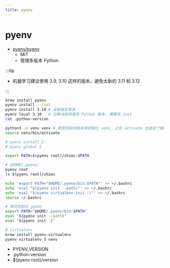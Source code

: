 ```yaml
---
title: pyenv
---
```


# pyenv

- [pyenv/pyenv](https://github.com/pyenv/pyenv)
  - MIT
  - 管理多版本 Python

:::tip

- 机器学习建议使用 3.9, 3.10 这样的版本，避免太新的 3.11 和 3.12

:::

```bash
brew install pyenv
pyenv install --list
pyenv install 3.10 # 安装指定版本
pyenv local 3.10   # 切换当前目录的 Python 版本, 需要先 init
cat .python-version

python3 -m venv venv # 使用当前的版本来初始化 venv, 之后 activate 也是这个版本
source venv/bin/activate

# pyenv install 2
# pyenv global 2

export PATH=$(pyenv root)/shims:$PATH

# $HOME/.pyenv/
pyenv root
ls $(pyenv root)/shims

echo 'export PATH="$HOME/.pyenv/bin:$PATH"' >> ~/.bashrc
echo 'eval "$(pyenv init --path)"' >> ~/.bashrc
echo 'eval "$(pyenv virtualenv-init -)"' >> ~/.bashrc
source ~/.bashrc

# 单次初始化 pyenv
export PATH="$HOME/.pyenv/bin:$PATH"
eval "$(pyenv init --path)"
eval "$(pyenv init -)"

# virtualenv
brew install pyenv-virtualenv
pyenv virtualenv 3 venv
```

- PYENV_VERSION
- .python-version
- $(pyenv root)/version

